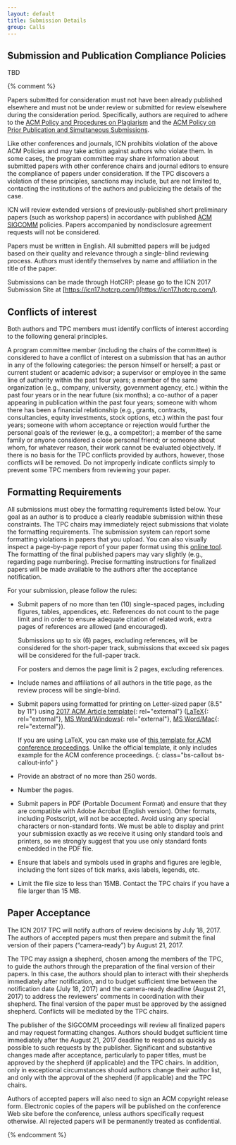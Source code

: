 ```yaml
---
layout: default
title: Submission Details
group: Calls
---
```


## Submission and Publication Compliance Policies

TBD

{% comment %}

Papers submitted for consideration must not have been already published elsewhere and must not be under review or submitted for review elsewhere during the consideration period. Specifically, authors are required to adhere to the [ACM Policy and Procedures on Plagiarism](http://www.acm.org/publications/policies/plagiarism_policy) and the [ACM Policy on Prior Publication and Simultaneous Submissions](http://www.acm.org/publications/policies/sim_submissions).

Like other conferences and journals, ICN prohibits violation of the above ACM Policies and may take action against authors who violate them. In some cases, the program committee may share information about submitted papers with other conference chairs and journal editors to ensure the compliance of papers under consideration. If the TPC discovers a violation of these principles, sanctions may include, but are not limited to, contacting the institutions of the authors and publicizing the details of the case.

ICN will review extended versions of previously-published short preliminary papers (such as workshop papers) in accordance with published [ACM SIGCOMM](http://www.sigcomm.org/about/policies/frequently-asked-questions-faq/) policies. Papers accompanied by nondisclosure agreement requests will not be considered.

Papers must be written in English. All submitted papers will be judged based on their quality and relevance through a single-blind reviewing process. Authors must identify themselves by name and affiliation in the title of the paper.

Submissions can be made through HotCRP: please go to the ICN 2017 Submission Site at [https://icn17.hotcrp.com/](https://icn17.hotcrp.com/).

## Conflicts of interest

Both authors and TPC members must identify conflicts of interest according to the following general principles.

A program committee member (including the chairs of the committee) is considered to have a conflict of interest on a submission that has an author in any of the following categories: the person himself or herself; a past or current student or academic advisor; a supervisor or employee in the same line of authority within the past four years; a member of the same organization (e.g., company, university, government agency, etc.) within the past four years or in the near future (six months); a co-author of a paper appearing in publication within the past four years; someone with whom there has been a financial relationship (e.g., grants, contracts, consultancies, equity investments, stock options, etc.) within the past four years; someone with whom acceptance or rejection would further the personal goals of the reviewer (e.g., a competitor); a member of the same family or anyone considered a close personal friend; or someone about whom, for whatever reason, their work cannot be evaluated objectively. If there is no basis for the TPC conflicts provided by authors, however, those conflicts will be removed. Do not improperly indicate conflicts simply to prevent some TPC members from reviewing your paper.

## Formatting Requirements

All submissions must obey the formatting requirements listed below. Your goal as an author is to produce a clearly readable submission within these constraints. The TPC chairs may immediately reject submissions that violate the formatting requirements. The submission system can report some formatting violations in papers that you upload. You can also visually inspect a page-by-page report of your paper format using this [online tool](http://www.sysnet.ucsd.edu/sigops/banal/index2.php). The formatting of the final published papers may vary slightly (e.g., regarding page numbering). Precise formatting instructions for finalized papers will be made available to the authors after the acceptance notification.

For your submission, please follow the rules:

- Submit papers of no more than ten (10) single-spaced pages, including figures, tables, appendices, etc.  References do not count to the page limit and in order to ensure adequate citation of related work, extra pages of references are allowed (and encouraged).

    Submissions up to six (6) pages, excluding references, will be considered for the short-paper track, submissions that exceed six pages will be considered for the full-paper track.

    For posters and demos the page limit is 2 pages, excluding references.

- Include names and affiliations of all authors in the title page, as the review process will be single-blind.

- Submit papers using formatted for printing on Letter-sized paper (8.5" by 11") using [2017 ACM Article template](http://www.acm.org/publications/proceedings-template){: rel="external"} ([LaTeX](http://www.acm.org/binaries/content/assets/publications/consolidated-tex-template/acmart-master.zip){: rel="external"}, [MS Word/Windows](http://www.acm.org/binaries/content/assets/publications/consolidated-tex-template/acm_windows_word_template.zip){: rel="external"}, [MS Word/Mac](http://www.acm.org/binaries/content/assets/publications/consolidated-tex-template/acm_mac_2011_word_template.zip){: rel="external"}).

    If you are using LaTeX, you can make use of [this template for ACM conference proceedings](https://github.com/conference-websites/acmart-sigproc-template).  Unlike the official template, it only includes example for the ACM conference proceedings.
    {: class="bs-callout bs-callout-info" }

- Provide an abstract of no more than 250 words.

- Number the pages.

- Submit papers in PDF (Portable Document Format) and ensure that they are compatible with Adobe Acrobat (English version). Other formats, including Postscript, will not be accepted. Avoid using any special characters or non-standard fonts. We must be able to display and print your submission exactly as we receive it using only standard tools and printers, so we strongly suggest that you use only standard fonts embedded in the PDF file.

- Ensure that labels and symbols used in graphs and figures are legible, including the font sizes of tick marks, axis labels, legends, etc.

- Limit the file size to less than 15MB. Contact the TPC chairs if you have a file larger than 15 MB.

## Paper Acceptance

The ICN 2017 TPC will notify authors of review decisions by July 18, 2017. The authors of accepted papers must then prepare and submit the final version of their papers (“camera-ready”) by August 21, 2017.

The TPC may assign a shepherd, chosen among the members of the TPC, to guide the authors through the preparation of the final version of their papers. In this case, the authors should plan to interact with their shepherds immediately after notification, and to budget sufficient time between the notification date (July 18, 2017) and the camera-ready deadline (August 21, 2017) to address the reviewers’ comments in coordination with their shepherd. The final version of the paper must be approved by the assigned shepherd. Conflicts will be mediated by the TPC chairs.

The publisher of the SIGCOMM proceedings will review all finalized papers and may request formatting changes. Authors should budget sufficient time immediately after the August 21, 2017 deadline to respond as quickly as possible to such requests by the publisher. Significant and substantive changes made after acceptance, particularly to paper titles, must be approved by the shepherd (if applicable) and the TPC chairs. In addition, only in exceptional circumstances should authors change their author list, and only with the approval of the shepherd (if applicable) and the TPC chairs.

Authors of accepted papers will also need to sign an ACM copyright release form. Electronic copies of the papers will be published on the conference Web site before the conference, unless authors specifically request otherwise. All rejected papers will be permanently treated as confidential.

{% endcomment %}
